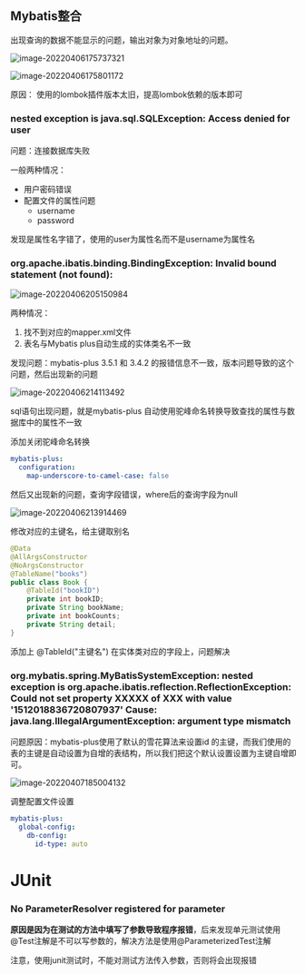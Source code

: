 ## Mybatis整合

出现查询的数据不能显示的问题，输出对象为对象地址的问题。

![image-20220406175737321](https://s2.loli.net/2022/04/06/MhnQyUIGX8A34PF.png)

![image-20220406175801172](https://s2.loli.net/2022/04/06/kHvZweSPOhxf238.png)

原因： 使用的lombok插件版本太旧，提高lombok依赖的版本即可

### nested exception is java.sql.SQLException: Access denied for user

问题：连接数据库失败 

一般两种情况：

- 用户密码错误
- 配置文件的属性问题
  - username
  - password

发现是属性名字错了，使用的user为属性名而不是username为属性名

### org.apache.ibatis.binding.BindingException: Invalid bound statement (not found):

![image-20220406205150984](https://s2.loli.net/2022/04/06/KvRhFcCprzt2M4d.png)

两种情况：

1. 找不到对应的mapper.xml文件
2. 表名与Mybatis plus自动生成的实体类名不一致

发现问题：mybatis-plus 3.5.1 和 3.4.2 的报错信息不一致，版本问题导致的这个问题，然后出现新的问题

![image-20220406214113492](https://s2.loli.net/2022/04/06/hujMpJiFQs6qGed.png)

sql语句出现问题，就是mybatis-plus 自动使用驼峰命名转换导致查找的属性与数据库中的属性不一致

添加关闭驼峰命名转换 

```yml
mybatis-plus:
  configuration:
    map-underscore-to-camel-case: false
```

然后又出现新的问题，查询字段错误，where后的查询字段为null

![image-20220406213914469](https://s2.loli.net/2022/04/06/3hWVqHJyurIgv2C.png)

修改对应的主键名，给主键取别名

```java
@Data
@AllArgsConstructor
@NoArgsConstructor
@TableName("books")
public class Book {
    @TableId("bookID")
    private int bookID;
    private String bookName;
    private int bookCounts;
    private String detail;
}
```

添加上 @TableId("主键名") 在实体类对应的字段上，问题解决

### org.mybatis.spring.MyBatisSystemException: nested exception is org.apache.ibatis.reflection.ReflectionException: Could not set property XXXXX of XXX  with value '1512018836720807937' Cause: java.lang.IllegalArgumentException: argument type mismatch

问题原因：mybatis-plus使用了默认的雪花算法来设置id 的主键，而我们使用的表的主键是自动设置为自增的表结构，所以我们把这个默认设置设置为主键自增即可。

![image-20220407185004132](https://s2.loli.net/2022/04/07/wo6WKtqV5NkfyGl.png)

调整配置文件设置

```yml
mybatis-plus:
  global-config:
    db-config:
      id-type: auto
```

# JUnit

### No ParameterResolver registered for parameter

**原因是因为在测试的方法中填写了参数导致程序报错**，后来发现单元测试使用@Test注解是不可以写参数的，解决方法是使用@ParameterizedTest注解

注意，使用junit测试时，不能对测试方法传入参数，否则将会出现报错